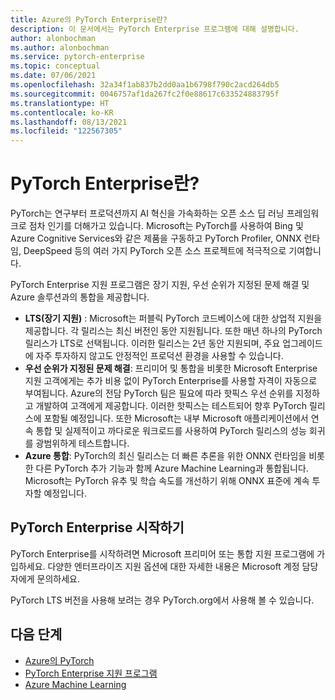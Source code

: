 ```yaml
---
title: Azure의 PyTorch Enterprise란?
description: 이 문서에서는 PyTorch Enterprise 프로그램에 대해 설명합니다.
author: alonbochman
ms.author: alonbochman
ms.service: pytorch-enterprise
ms.topic: conceptual
ms.date: 07/06/2021
ms.openlocfilehash: 32a34f1ab837b2dd0aa1b6798f790c2acd264db5
ms.sourcegitcommit: 0046757af1da267fc2f0e88617c633524883795f
ms.translationtype: HT
ms.contentlocale: ko-KR
ms.lasthandoff: 08/13/2021
ms.locfileid: "122567305"
---
```

# <a name="what-is-pytorch-enterprise"></a>PyTorch Enterprise란?

PyTorch는 연구부터 프로덕션까지 AI 혁신을 가속화하는 오픈 소스 딥 러닝 프레임워크로 점차 인기를 더해가고 있습니다. Microsoft는 PyTorch를 사용하여 Bing 및 Azure Cognitive Services와 같은 제품을 구동하고 PyTorch Profiler, ONNX 런타임, DeepSpeed 등의 여러 가지 PyTorch 오픈 소스 프로젝트에 적극적으로 기여합니다.

PyTorch Enterprise 지원 프로그램은 장기 지원, 우선 순위가 지정된 문제 해결 및 Azure 솔루션과의 통합을 제공합니다.

* **LTS(장기 지원)** : Microsoft는 퍼블릭 PyTorch 코드베이스에 대한 상업적 지원을 제공합니다. 각 릴리스는 최신 버전인 동안 지원됩니다. 또한 매년 하나의 PyTorch 릴리스가 LTS로 선택됩니다. 이러한 릴리스는 2년 동안 지원되며, 주요 업그레이드에 자주 투자하지 않고도 안정적인 프로덕션 환경을 사용할 수 있습니다.
* **우선 순위가 지정된 문제 해결**: 프리미어 및 통합을 비롯한 Microsoft Enterprise 지원 고객에게는 추가 비용 없이 PyTorch Enterprise를 사용할 자격이 자동으로 부여됩니다. Azure의 전담 PyTorch 팀은 필요에 따라 핫픽스 우선 순위를 지정하고 개발하여 고객에게 제공합니다. 이러한 핫픽스는 테스트되어 향후 PyTorch 릴리스에 포함될 예정입니다. 또한 Microsoft는 내부 Microsoft 애플리케이션에서 연속 통합 및 실제적이고 까다로운 워크로드를 사용하여 PyTorch 릴리스의 성능 회귀를 광범위하게 테스트합니다.
* **Azure 통합**: PyTorch의 최신 릴리스는 더 빠른 추론을 위한 ONNX 런타임을 비롯한 다른 PyTorch 추가 기능과 함께 Azure Machine Learning과 통합됩니다. Microsoft는 PyTorch 유추 및 학습 속도를 개선하기 위해 ONNX 표준에 계속 투자할 예정입니다.


## <a name="get-started-with-pytorch-enterprise"></a>PyTorch Enterprise 시작하기

PyTorch Enterprise를 시작하려면 Microsoft 프리미어 또는 통합 지원 프로그램에 가입하세요. 다양한 엔터프라이즈 지원 옵션에 대한 자세한 내용은 Microsoft 계정 담당자에게 문의하세요.

PyTorch LTS 버전을 사용해 보려는 경우 PyTorch.org에서 사용해 볼 수 있습니다.

## <a name="next-steps"></a>다음 단계
* [Azure의 PyTorch](https://azure.microsoft.com/develop/pytorch/)
* [PyTorch Enterprise 지원 프로그램](https://aka.ms/PTELandingPage)
* [Azure Machine Learning](https://azure.microsoft.com/services/machine-learning/)
